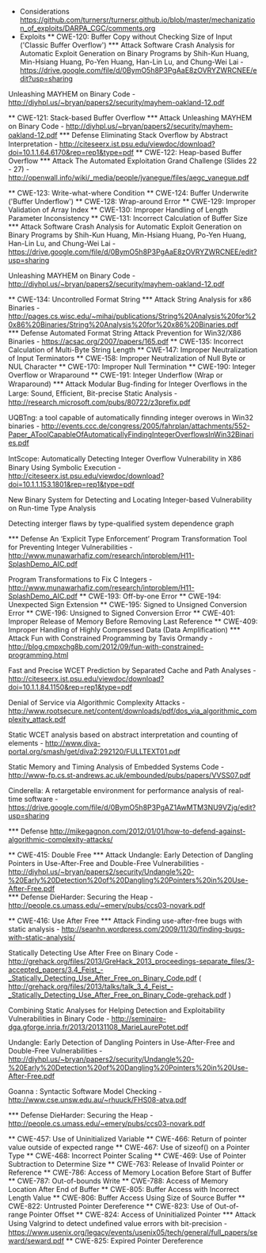 * Considerations
  https://github.com/turnersr/turnersr.github.io/blob/master/mechanization_of_exploits/DARPA_CGC/comments.org
* Exploits 
** CWE-120: Buffer Copy without Checking Size of Input ('Classic Buffer Overflow')
*** Attack
Software Crash Analysis for Automatic Exploit Generation on Binary Programs by Shih-Kun Huang, Min-Hsiang Huang, Po-Yen Huang, Han-Lin Lu, and Chung-Wei Lai - https://drive.google.com/file/d/0BymO5h8P3PgAaE8zOVRYZWRCNEE/edit?usp=sharing 

Unleashing MAYHEM on Binary Code - http://diyhpl.us/~bryan/papers2/security/mayhem-oakland-12.pdf

** CWE-121: Stack-based Buffer Overflow
*** Attack
  Unleashing MAYHEM on Binary Code - http://diyhpl.us/~bryan/papers2/security/mayhem-oakland-12.pdf
*** Defense
Eliminating Stack Overﬂow by Abstract Interpretation - http://citeseerx.ist.psu.edu/viewdoc/download?doi=10.1.1.64.6170&rep=rep1&type=pdf
** CWE-122: Heap-based Buffer Overflow
*** Attack
The Automated Exploitation Grand Challenge (Slides 22 - 27) - http://openwall.info/wiki/_media/people/jvanegue/files/aegc_vanegue.pdf

** CWE-123: Write-what-where Condition
** CWE-124: Buffer Underwrite ('Buffer Underflow')
** CWE-128: Wrap-around Error
** CWE-129: Improper Validation of Array Index
** CWE-130: Improper Handling of Length Parameter Inconsistency
** CWE-131: Incorrect Calculation of Buffer Size
*** Attack
  Software Crash Analysis for Automatic Exploit Generation on Binary Programs by Shih-Kun Huang, Min-Hsiang Huang, Po-Yen Huang, Han-Lin Lu, and Chung-Wei Lai - https://drive.google.com/file/d/0BymO5h8P3PgAaE8zOVRYZWRCNEE/edit?usp=sharing 
  
  Unleashing MAYHEM on Binary Code - http://diyhpl.us/~bryan/papers2/security/mayhem-oakland-12.pdf

** CWE-134: Uncontrolled Format String
*** Attack
String Analysis for x86 Binaries - http://pages.cs.wisc.edu/~mihai/publications/String%20Analysis%20for%20x86%20Binaries/String%20Analysis%20for%20x86%20Binaries.pdf    
*** Defense
Automated Format String Attack Prevention for Win32/X86 Binaries - https://acsac.org/2007/papers/165.pdf
** CWE-135: Incorrect Calculation of Multi-Byte String Length
** CWE-147: Improper Neutralization of Input Terminators
** CWE-158: Improper Neutralization of Null Byte or NUL Character
** CWE-170: Improper Null Termination
** CWE-190: Integer Overflow or Wraparound
** CWE-191: Integer Underflow (Wrap or Wraparound)
*** Attack
Modular Bug-ﬁnding for Integer Overﬂows in the Large: Sound, Efﬁcient, Bit-precise Static Analysis - http://research.microsoft.com/pubs/80722/z3prefix.pdf

UQBTng: a tool capable of automatically finnding integer overows in Win32 binaries - http://events.ccc.de/congress/2005/fahrplan/attachments/552-Paper_AToolCapableOfAutomaticallyFindingIntegerOverflowsInWin32Binaries.pdf

IntScope: Automatically Detecting Integer Overﬂow Vulnerability in X86 Binary Using Symbolic Execution - http://citeseerx.ist.psu.edu/viewdoc/download?doi=10.1.1.153.1801&rep=rep1&type=pdf

New Binary System for Detecting and Locating Integer-based Vulnerability on Run-time Type Analysis

Detecting interger flaws by type-qualified system dependence graph

*** Defense
An ‘Explicit Type Enforcement’ Program Transformation Tool for Preventing Integer Vulnerabilities - http://www.munawarhafiz.com/research/intproblem/H11-SplashDemo_AIC.pdf

Program Transformations to Fix C Integers - http://www.munawarhafiz.com/research/intproblem/H11-SplashDemo_AIC.pdf
** CWE-193: Off-by-one Error
** CWE-194: Unexpected Sign Extension
** CWE-195: Signed to Unsigned Conversion Error
** CWE-196: Unsigned to Signed Conversion Error
** CWE-401: Improper Release of Memory Before Removing Last Reference
** CWE-409: Improper Handling of Highly Compressed Data (Data Amplification)
*** Attack
  Fun with Constrained Programming by Tavis Ormandy - http://blog.cmpxchg8b.com/2012/09/fun-with-constrained-programming.html
  
  Fast and Precise WCET Prediction by Separated Cache and Path Analyses - http://citeseerx.ist.psu.edu/viewdoc/download?doi=10.1.1.84.1150&rep=rep1&type=pdf
 
  Denial of Service via Algorithmic Complexity Attacks - http://www.rootsecure.net/content/downloads/pdf/dos_via_algorithmic_complexity_attack.pdf

  Static WCET analysis based on abstract interpretation and counting of elements - http://www.diva-portal.org/smash/get/diva2:292120/FULLTEXT01.pdf

  Static Memory and Timing Analysis of Embedded Systems Code - http://www-fp.cs.st-andrews.ac.uk/embounded/pubs/papers/VVSS07.pdf

  Cinderella: A retargetable environment for performance analysis of real-time software - https://drive.google.com/file/d/0BymO5h8P3PgAZ1AwMTM3NU9VZjg/edit?usp=sharing 
  
*** Defense
  http://mikegagnon.com/2012/01/01/how-to-defend-against-algorithmic-complexity-attacks/
  
** CWE-415: Double Free
*** Attack
Undangle: Early Detection of Dangling Pointers in Use-After-Free and Double-Free Vulnerabilities - http://diyhpl.us/~bryan/papers2/security/Undangle%20-%20Early%20Detection%20of%20Dangling%20Pointers%20in%20Use-After-Free.pdf         
*** Defense
DieHarder: Securing the Heap - http://people.cs.umass.edu/~emery/pubs/ccs03-novark.pdf

** CWE-416: Use After Free
*** Attack
Finding use-after-free bugs with static analysis - http://seanhn.wordpress.com/2009/11/30/finding-bugs-with-static-analysis/

Statically Detecting Use After Free on Binary Code - http://grehack.org/files/2013/GreHack_2013_proceedings-separate_files/3-accepted_papers/3.4_Feist_-_Statically_Detecting_Use_After_Free_on_Binary_Code.pdf ( http://grehack.org/files/2013/talks/talk_3_4_Feist_-_Statically_Detecting_Use_After_Free_on_Binary_Code-grehack.pdf )

Combining Static Analyses for Helping Detection and Exploitability Vulnerabilities in Binary Code - http://seminaire-dga.gforge.inria.fr/2013/20131108_MarieLaurePotet.pdf

Undangle: Early Detection of Dangling Pointers in Use-After-Free and Double-Free Vulnerabilities - http://diyhpl.us/~bryan/papers2/security/Undangle%20-%20Early%20Detection%20of%20Dangling%20Pointers%20in%20Use-After-Free.pdf     

Goanna : Syntactic Software Model Checking - http://www.cse.unsw.edu.au/~rhuuck/FHS08-atva.pdf

*** Defense
DieHarder: Securing the Heap - http://people.cs.umass.edu/~emery/pubs/ccs03-novark.pdf

** CWE-457: Use of Uninitialized Variable
** CWE-466: Return of pointer value outside of expected range
** CWE-467: Use of sizeof() on a Pointer Type
** CWE-468: Incorrect Pointer Scaling
** CWE-469: Use of Pointer Subtraction to Determine Size
** CWE-763: Release of Invalid Pointer or Reference 
** CWE-786: Access of Memory Location Before Start of Buffer
** CWE-787: Out-of-bounds Write
** CWE-788: Access of Memory Location After End of Buffer
** CWE-805: Buffer Access with Incorrect Length Value
** CWE-806: Buffer Access Using Size of Source Buffer
** CWE-822: Untrusted Pointer Dereference
** CWE-823: Use of Out-of-range Pointer Offset
** CWE-824: Access of Uninitialized Pointer
*** Attack
  Using Valgrind to detect undeﬁned value errors with bit-precision - https://www.usenix.org/legacy/events/usenix05/tech/general/full_papers/seward/seward.pdf
** CWE-825: Expired Pointer Dereference
